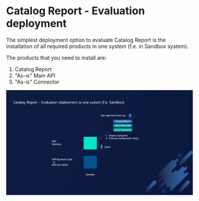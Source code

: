 # Catalog Report - Evaluation deployment

The simplest deployment option to evaluate Catalog Report is the installation of all required products in one system (f.e. in Sandbox system).

The products that you need to install are:

1. Catalog Report
2. "As-is" Main API
3. "As-is" Connector

![](res/eval-dep.png)